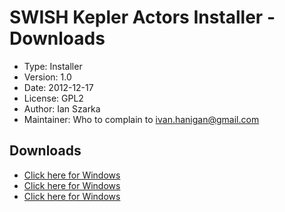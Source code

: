 SWISH Kepler Actors Installer - Downloads
========================================================

* Type:   Installer
* Version: 	1.0
* Date: 	2012-12-17
* License: 	GPL2
* Author: Ian Szarka
* Maintainer: Who to complain to <ivan.hanigan@gmail.com>

## Downloads
* [Click here for Windows](/tools/swishkepleractorsinstaller/SWISHKeplerActorsInstaller03May2013.zip)
* [Click here for Windows](/tools/swishkepleractorsinstaller/SWISHKeplerActorsInstaller19Mar2013.zip)
* [Click here for Windows](/tools/swishkepleractorsinstaller/SWISHKeplerActorsInstaller18December2012.zip)
